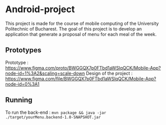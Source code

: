 # Android-project

This project is made for the course of mobile computing of the University Politechnic of Bucharest.
The goal of this project is to develop an application that generate a proposal of menu for each meal of the week.

## Prototypes

Prototype : https://www.figma.com/proto/BWGGQX7p0FTbd1aWSlqQCK/Mobile-App?node-id=1%3A2&scaling=scale-down
Design of the project : https://www.figma.com/file/BWGGQX7p0FTbd1aWSlqQCK/Mobile-App?node-id=0%3A1

## Running

To run the back-end : `mvn package && java -jar ./target/yourMenu.backend-1.0-SNAPSHOT.jar`